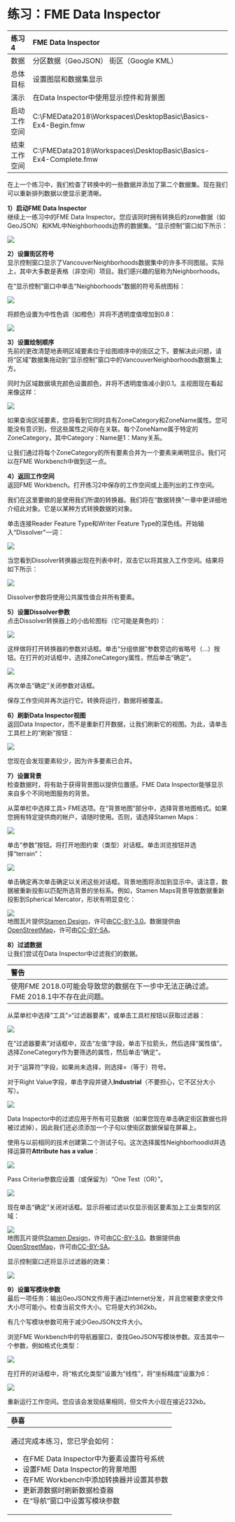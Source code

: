 # 练习：FME Data Inspector

|  练习4 |  FME Data Inspector |
| :--- | :--- |
| 数据 | 分区数据（GeoJSON） 街区（Google KML） |
| 总体目标 | 设置图层和数据集显示 |
| 演示 | 在Data Inspector中使用显示控件和背景图 |
| 启动工作空间 | C:\FMEData2018\Workspaces\DesktopBasic\Basics-Ex4-Begin.fmw |
| 结束工作空间 | C:\FMEData2018\Workspaces\DesktopBasic\Basics-Ex4-Complete.fmw |

在上一个练习中，我们检查了转换中的一些数据并添加了第二个数据集。现在我们可以重新排列数据以使显示更清晰。

  
**1）启动FME Data Inspector**  
继续上一练习中的FME Data Inspector。您应该同时拥有转换后的zone数据（如GeoJSON）和KML中Neighborhoods边界的数据集。“显示控制”窗口如下所示：

[![](../.gitbook/assets/img1.214.ex4.displaycontrolwindow.png)](https://github.com/safesoftware/FMETraining/blob/Desktop-Basic-2018/DesktopBasic1Basics/Images/Img1.214.Ex4.DisplayControlWindow.png)

  
**2）设置街区符号**  
显示控制窗口显示了VancouverNeighborhoods数据集中的许多不同图层。实际上，其中大多数是表格（非空间）项目。我们感兴趣的层称为Neighborhoods。

在“显示控制”窗口中单击“Neighborhoods”数据的符号系统图标：

[![](../.gitbook/assets/img1.215.ex4.setsymbologyicon.png)](https://github.com/safesoftware/FMETraining/blob/Desktop-Basic-2018/DesktopBasic1Basics/Images/Img1.215.Ex4.SetSymbologyIcon.png)

将颜色设置为中性色调（如橙色）并将不透明度值增加到0.8：

[![](../.gitbook/assets/img1.216.ex4.setsymbologydialog.png)](https://github.com/safesoftware/FMETraining/blob/Desktop-Basic-2018/DesktopBasic1Basics/Images/Img1.216.Ex4.SetSymbologyDialog.png)

  
**3）设置绘制顺序**  
先前的更改清楚地表明区域要素位于绘图顺序中的街区之下。要解决此问题，请将“区域”数据集拖动到“显示控制”窗口中的VancouverNeighborhoods数据集上方。

同时为区域数据填充颜色设置颜色，并将不透明度值减小到0.1。主视图现在看起来像这样：

[![](../.gitbook/assets/img1.217.ex4.resymbolizeddata.png)](https://github.com/safesoftware/FMETraining/blob/Desktop-Basic-2018/DesktopBasic1Basics/Images/Img1.217.Ex4.ResymbolizedData.png)

如果查询区域要素，您将看到它同时具有ZoneCategory和ZoneName属性。您可能没有意识到，但这些属性之间存在关联。每个ZoneName属于特定的ZoneCategory，其中Category：Name是1：Many关系。

让我们通过将每个ZoneCategory的所有要素合并为一个要素来阐明显示。我们可以在FME Workbench中做到这一点。

  
**4）返回工作空间**  
返回FME Workbench。打开练习2中保存的工作空间或上面列出的工作空间。

我们在这里要做的是使用我们所谓的转换器。我们将在“数据转换”一章中更详细地介绍此对象。它是以某种方式转换数据的对象。

单击连接Reader Feature Type和Writer Feature Type的深色线。开始输入“Dissolver”一词：

[![](../.gitbook/assets/img1.218.ex4.addtransformer.png)](https://github.com/safesoftware/FMETraining/blob/Desktop-Basic-2018/DesktopBasic1Basics/Images/Img1.218.Ex4.AddTransformer.png)

当您看到Dissolver转换器出现在列表中时，双击它以将其放入工作空间。结果将如下所示：

[![](../.gitbook/assets/img1.219.ex4.dissolvertransformer.png)](https://github.com/safesoftware/FMETraining/blob/Desktop-Basic-2018/DesktopBasic1Basics/Images/Img1.219.Ex4.DissolverTransformer.png)

Dissolver参数将使用公共属性值合并所有要素。

  
**5）设置Dissolver参数**  
点击Dissolver转换器上的小齿轮图标（它可能是黄色的）：

[![](../.gitbook/assets/img1.220.ex4.dissolverparametersbutton.png)](https://github.com/safesoftware/FMETraining/blob/Desktop-Basic-2018/DesktopBasic1Basics/Images/Img1.220.Ex4.DissolverParametersButton.png)

这样做将打开转换器的参数对话框。单击“分组依据”参数旁边的省略号（...）按钮。在打开的对话框中，选择ZoneCategory属性，然后单击“确定”。

[![](../.gitbook/assets/img1.221.ex4.dissolvergroupbyparameter.png)](https://github.com/safesoftware/FMETraining/blob/Desktop-Basic-2018/DesktopBasic1Basics/Images/Img1.221.Ex4.DissolverGroupByParameter.png)

再次单击“确定”关闭参数对话框。

保存工作空间并再次运行它。转换将运行，数据将被覆盖。

  
**6）刷新Data Inspector视图**  
返回Data Inspector，而不是重新打开数据，让我们刷新它的视图。为此，请单击工具栏上的“刷新”按钮：

[![](../.gitbook/assets/img1.222.ex4.direfreshview.png)](https://github.com/safesoftware/FMETraining/blob/Desktop-Basic-2018/DesktopBasic1Basics/Images/Img1.222.Ex4.DIRefreshView.png)

您现在会发现要素较少，因为许多要素已合并。

  
**7）设置背景**  
检查数据时，将有助于获得背景图以提供位置感。FME Data Inspector能够显示来自多个不同地图服务的背景。

从菜单栏中选择工具&gt; FME选项。在“背景地图”部分中，选择背景地图格式。如果您拥有特定提供商的帐户，请随时使用。否则，请选择Stamen Maps：

[![](../.gitbook/assets/img1.223.ex4.backgroundmapdialog.png)](https://github.com/safesoftware/FMETraining/blob/Desktop-Basic-2018/DesktopBasic1Basics/Images/Img1.223.Ex4.BackgroundMapDialog.png)

单击“参数”按钮。将打开地图约束（类型）对话框。单击浏览按钮并选择“terrain”：

[![](../.gitbook/assets/img1.224.ex4.backgroundmappropertiesdialog.png)](https://github.com/safesoftware/FMETraining/blob/Desktop-Basic-2018/DesktopBasic1Basics/Images/Img1.224.Ex4.BackgroundMapPropertiesDialog.png)

单击确定再次单击确定以关闭这些对话框。背景地图将添加到显示中。请注意，数据被重新投影以匹配所选背景的坐标系。例如，Stamen Maps背景导致数据重新投影到Spherical Mercator，形状有明显变化：

[![](../.gitbook/assets/img1.225.ex4.datawithbackgroundmap.png)](https://github.com/safesoftware/FMETraining/blob/Desktop-Basic-2018/DesktopBasic1Basics/Images/Img1.225.Ex4.DataWithBackgroundMap.png)  
地图瓦片提供[Stamen Design](https://stamen.com/)，许可由[CC-BY-3.0](https://creativecommons.org/licenses/by/3.0)。数据提供由[OpenStreetMap](http://openstreetmap.org/)，许可由[CC-BY-SA](http://creativecommons.org/licenses/by-sa/3.0)。

  
**8）过滤数据**  
让我们尝试在Data Inspector中过滤我们的数据。

|  警告 |
| :--- |
|  使用FME 2018.0可能会导致您的数据在下一步中无法正确过滤。FME 2018.1中不存在此问题。 |

从菜单栏中选择“工具”&gt;“过滤器要素”，或单击工具栏按钮以获取过滤器：

[![](../.gitbook/assets/img1.226.ex4.filterbutton.png)](https://github.com/safesoftware/FMETraining/blob/Desktop-Basic-2018/DesktopBasic1Basics/Images/Img1.226.Ex4.FilterButton.png)

在“过滤器要素”对话框中，双击“左值”字段，单击下拉箭头，然后选择“属性值”。选择ZoneCategory作为要筛选的属性，然后单击“确定”。

对于“运算符”字段，如果尚未选择，则选择=（等于）符号。

对于Right Value字段，单击字段并键入**Industrial**（不要担心，它不区分大小写）。

[![](../.gitbook/assets/img1.227.ex4.onefilterset.png)](https://github.com/safesoftware/FMETraining/blob/Desktop-Basic-2018/DesktopBasic1Basics/Images/Img1.227.Ex4.OneFilterSet.png)

Data Inspector中的过滤应用于所有可见数据（如果您现在单击确定街区数据也将被过滤掉），因此我们还必须添加一个子句以使街区数据保留在屏幕上。

使用与以前相同的技术创建第二个测试子句。这次选择属性NeighborhoodId并选择运算符**Attribute has a value**：

[![](https://github.com/antu-cn/FMETraining/tree/7efb2adc26db4f027ad9df9897a9d35179742c40/DesktopBasic1Basics/Images/Img1.228.Ehttps:/github.com/domix2000/FMETraining/blob/Desktop-Basic-2018/DesktopBasic1Basics/Images/Img1.229.Ex4.DIFilterCriteria.pngx4.TwoFiltersSet.png)](https://github.com/safesoftware/FMETraining/blob/Desktop-Basic-2018/DesktopBasic1Basics/Images/Img1.228.Ex4.TwoFiltersSet.png)

Pass Criteria参数应设置（或保留为）“One Test（OR）”。

[![](../.gitbook/assets/img1.229.ex4.difiltercriteria.png)](https://github.com/safesoftware/FMETraining/blob/Desktop-Basic-2018/DesktopBasic1Basics/Images/Img1.229.Ex4.DIFilterCriteria.png)

现在单击“确定”关闭对话框。显示将被过滤以仅显示街区要素加上工业类型的区域：

[![](../.gitbook/assets/img1.230.ex4.filtereddata.png)](https://github.com/safesoftware/FMETraining/blob/Desktop-Basic-2018/DesktopBasic1Basics/Images/Img1.230.Ex4.FilteredData.png)  
地图瓦片提供[Stamen Design](https://stamen.com/)，许可由[CC-BY-3.0](https://creativecommons.org/licenses/by/3.0)。数据提供由[OpenStreetMap](http://openstreetmap.org/)，许可由[CC-BY-SA](http://creativecommons.org/licenses/by-sa/3.0)。

显示控制窗口还将显示过滤器的效果：

[![](../.gitbook/assets/img1.231.ex4.displaycontrolfilter.png)](https://github.com/safesoftware/FMETraining/blob/Desktop-Basic-2018/DesktopBasic1Basics/Images/Img1.231.Ex4.DisplayControlFilter.png)

  
**9）设置写模块参数**  
最后一项任务：输出GeoJSON文件用于通过Internet分发，并且您被要求使文件大小尽可能小。检查当前文件大小。它将是大约362kb。

有几个写模块参数可用于减少GeoJSON文件大小。

浏览FME Workbench中的导航器窗口，查找GeoJSON写模块参数。双击其中一个参数，例如格式化类型：

[![](../.gitbook/assets/img1.231a.ex4.writerparameters.png)](https://github.com/safesoftware/FMETraining/blob/Desktop-Basic-2018/DesktopBasic1Basics/Images/Img1.231a.Ex4.WriterParameters.png)

在打开的对话框中，将“格式化类型”设置为“线性”，将“坐标精度”设置为6：

[![](../.gitbook/assets/img1.231b.ex4.settingwriterparameters.png)](https://github.com/safesoftware/FMETraining/blob/Desktop-Basic-2018/DesktopBasic1Basics/Images/Img1.231b.Ex4.SettingWriterParameters.png)

重新运行工作空间。您应该会发现结果相同，但文件大小现在接近232kb。

<table>
  <thead>
    <tr>
      <th style="text-align:left">恭喜</th>
    </tr>
  </thead>
  <tbody>
    <tr>
      <td style="text-align:left">
        <p>通过完成本练习，您已学会如何：
          <br />
        </p>
        <ul>
          <li>在FME Data Inspector中为要素设置符号系统</li>
          <li>设置FME Data Inspector的背景地图</li>
          <li>在FME Workbench中添加转换器并设置其参数</li>
          <li>更新源数据时刷新数据检查器</li>
          <li>在“导航”窗口中设置写模块参数</li>
        </ul>
      </td>
    </tr>
  </tbody>
</table>